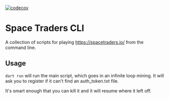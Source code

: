 [![codecov](https://codecov.io/gh/eseidel/space_traders/branch/main/graph/badge.svg?token=YU4WO0ULKW)](https://codecov.io/gh/eseidel/space_traders)

# Space Traders CLI

A collection of scripts for playing https://spacetraders.io/ from the command line.

## Usage

`dart run` will run the main script, which goes in an infinite loop mining.
It will ask you to register if it can't find an auth_token.txt file.

It's smart enough that you can kill it and it will resume where it left off.
